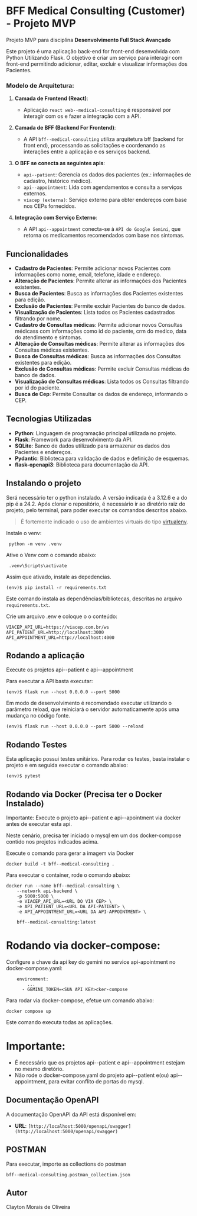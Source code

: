 # BFF Medical Consulting (Customer) - Projeto MVP

Projeto MVP para disciplina **Desenvolvimento Full Stack Avançado** 

Este projeto é uma aplicação back-end for front-end desenvolvida com Python Utilizando Flask. O objetivo é criar um serviço para interagir com front-end permitindo adicionar, editar, excluir e visualizar informações dos Pacientes.

### Modelo de Arquitetura:

1. **Camada de Frontend (React)**:
   - Aplicação `react web--medical-consulting` é responsável por interagir com os e fazer a integração com a API.

2. **Camada de BFF (Backend For Frontend)**:
   - A API `bff--medical-consulting` utiliza arquitetura bff (backend for front end), processando as solicitações e coordenando as interações entre a aplicação e os serviços backend.

3. **O BFF se conecta as seguintes apis**:
   - `api--patient`: Gerencia os dados dos pacientes (ex.: informações de cadastro, histórico médico).
   - `api--appointment`: Lida com agendamentos e consulta a serviços externos.
   - `viacep (externa)`: Serviço externo para obter endereços com base nos CEPs fornecidos.

4. **Integração com Serviço Externo**:
   - A API `api--appointment` conecta-se à `API do Google Gemini`, que retorna os medicamentos recomendados com base nos sintomas.
   

## Funcionalidades

- **Cadastro de Pacientes**: Permite adicionar novos Pacientes com informações como nome, email, telefone, idade e endereço.
- **Alteração de Pacientes**: Permite alterar as informações dos Pacientes existentes.
- **Busca de Pacientes**: Busca as informações dos Pacientes existentes para edição.
- **Exclusão de Pacientes**: Permite excluir Pacientes do banco de dados.
- **Visualização de Pacientes**: Lista todos os Pacientes cadastrados filtrando por nome.
- **Cadastro de Consultas médicas**: Permite adicionar novos Consultas médicass com informações como id do paciente, crm do medico, data do atendimento e sintomas.
- **Alteração de Consultas médicas**: Permite alterar as informações dos Consultas médicas existentes.
- **Busca de Consultas médicas**: Busca as informações dos Consultas existentes para edição.
- **Exclusão de Consultas médicas**: Permite excluir Consultas médicas do banco de dados.
- **Visualização de Consultas médicas**: Lista todos os Consultas filtrando por id do paciente.
- **Busca de Cep**: Permite Consultar os dados de endereço, informando o CEP.

## Tecnologias Utilizadas

- **Python**: Linguagem de programação principal utilizada no projeto.
- **Flask**: Framework para desenvolvimento da API.
- **SQLite**: Banco de dados utilizado para armazenar os dados dos Pacientes e endereços.
- **Pydantic**: Biblioteca para validação de dados e definição de esquemas.
- **flask-openapi3**: Biblioteca para documentação da API.

## Instalando o projeto

Será necessário ter o python instalado. A versão indicada é a 3.12.6 e a do pip é a 24.2. 
Após clonar o repositório, é necessário ir ao diretório raiz do projeto, pelo terminal, para poder executar os comandos descritos abaixo.

> É fortemente indicado o uso de ambientes virtuais do tipo [virtualenv](https://virtualenv.pypa.io/en/latest/installation.html).

Instale o venv:

```
 python -m venv .venv 
```

Ative o Venv com o comando abaixo:

```
 .venv\Scripts\activate
```

Assim que ativado, instale as depedencias.

```
(env)$ pip install -r requirements.txt
```

Este comando instala as dependências/bibliotecas, descritas no arquivo `requirements.txt`.

Crie um arquivo .env e coloque o o conteúdo:

```
VIACEP_API_URL=https://viacep.com.br/ws
API_PATIENT_URL=http://localhost:3000
API_APPOINTMENT_URL=http://localhost:4000
```

## Rodando a aplicação

Execute os projetos api--patient e api--appointment

Para executar a API basta executar:

```
(env)$ flask run --host 0.0.0.0 --port 5000
```

Em modo de desenvolvimento é recomendado executar utilizando o parâmetro reload, que reiniciará o servidor
automaticamente após uma mudança no código fonte. 

```
(env)$ flask run --host 0.0.0.0 --port 5000 --reload
```

## Rodando Testes

Esta aplicação possui testes unitários. Para rodar os testes, basta instalar
o projeto e em seguida executar o comando abaixo:

```
(env)$ pytest
```

## Rodando via Docker (Precisa ter o Docker Instalado)

Importante: Execute o projeto api--patient e api--apointment via docker antes de executar esta api. 

Neste cenário, precisa ter iniciado o mysql em um dos docker-compose contido
nos projetos indicados acima.

Execute o comando para gerar a imagem via Docker

```
docker build -t bff--medical-consulting .
```

Para executar o container, rode o comando abaixo:

```
docker run --name bff--medical-consulting \
    --network api-backend \  
    -p 5000:5000 \
    -e VIACEP_API_URL=<URL DO VIA CEP> \
    -e API_PATIENT_URL=<URL DA API-PATIENT> \
    -e API_APPOINTMENT_URL=<URL DA API-APPOINTMENT> \

    bff--medical-consulting:latest
```

# Rodando via docker-compose:

Configure a chave da api key do gemini no service api-apointment no docker-compose.yaml:

```
    environment:
        ...
      - GEMINI_TOKEN=<SUA API KEY>cker-compose
```

Para rodar via docker-compose, efetue um comando abaixo:

```
docker compose up
```

Este comando executa todas as aplicações. 

# Importante:

- É necessário que os projetos api--patient e api--appointment estejam no mesmo diretório. 
- Não rode o docker-compose.yaml do projeto api--patient e(ou) api--appointment, para evitar conflito de portas do mysql.


## Documentação OpenAPI

A documentação OpenAPI da API está disponível em:

- **URL**: `[http://localhost:5000/openapi/swagger](http://localhost:5000/openapi/swagger)`


## POSTMAN

Para executar, importe as collections do postman 

```
bff--medical-consulting.postman_collection.json
```

## Autor
Clayton Morais de Oliveira
